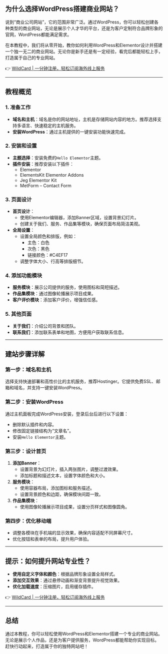 ## 为什么选择WordPress搭建商业网站？

说到“商业公司网站”，它的范围非常广泛。通过WordPress，你可以轻松创建各种类型的商业网站，无论是展示个人才华的平台，还是为客户定制符合品牌形象的官网，WordPress都能满足需求。

在本教程中，我们将从零开始，教你如何利用WordPress和Elementor设计并搭建一个独一无二的商业网站。无论你是新手还是有一定经验，看完后都能轻松上手，打造属于自己的专业网站。

👉 [WildCard | 一分钟注册，轻松订阅海外线上服务](https://bit.ly/bewildcard)

---

## 教程概览

### 1. 准备工作
- **域名和主机**：域名是你的网站地址，主机是存储网站内容的地方。推荐选择支持多语言、快速稳定的主机服务。
- **安装WordPress**：通过主机提供的一键安装功能快速完成。

### 2. 安装和设置
- **主题选择**：安装免费的`Hello Elementor`主题。
- **插件安装**：推荐安装以下插件：
  - Elementor
  - ElementsKit Elementor Addons
  - Jeg Elementor Kit
  - MetForm – Contact Form

### 3. 页面设计
- **首页设计**：
  - 使用Elementor编辑器，添加Banner区域，设置背景幻灯片。
  - 创建关于我们、服务、作品集等模块，确保页面布局简洁美观。
- **全局设置**：
  - 设置全局颜色和排版，例如：
    - 主色：白色
    - 次色：黑色
    - 链接颜色：#C4EF17
  - 调整字体大小、行高等排版细节。

### 4. 添加功能模块
- **服务模块**：展示公司提供的服务，使用图标和简短描述。
- **作品集模块**：通过图像轮播展示项目成果。
- **客户评价模块**：添加客户评价，增强信任感。

### 5. 其他页面
- **关于我们**：介绍公司背景和团队。
- **联系我们**：添加联系表单和地图，方便用户获取联系信息。

---

## 建站步骤详解

### 第一步：域名和主机
选择支持快速部署和高性价比的主机服务，推荐Hostinger。它提供免费SSL、邮箱和域名，并支持一键安装WordPress。

### 第二步：安装WordPress
通过主机面板完成WordPress安装，登录后台后进行以下设置：
- 删除默认插件和内容。
- 修改固定链接结构为“文章名”。
- 安装`Hello Elementor`主题。

### 第三步：设计首页
1. **添加Banner**：
   - 设置背景为幻灯片，插入两张图片，调整过渡效果。
   - 添加标题和描述文本，设置字体颜色和大小。
2. **服务模块**：
   - 使用容器布局，添加图标和服务描述。
   - 设置背景颜色和边距，确保模块间距一致。
3. **作品集模块**：
   - 使用图像轮播展示项目成果，设置分页样式和图像圆角。

### 第四步：优化移动端
- 调整各模块在手机端的显示效果，确保内容适配不同屏幕尺寸。
- 优化按钮和表单的布局，提升用户体验。

---

## 提示：如何提升网站专业性？
- **使用自定义字体和颜色**：根据品牌形象设置全局样式。
- **添加交互效果**：通过悬停动画和渐变背景提升视觉效果。
- **优化加载速度**：压缩图片，启用缓存插件。

👉 [WildCard | 一分钟注册，轻松订阅海外线上服务](https://bit.ly/bewildcard)

---

## 总结

通过本教程，你可以轻松使用WordPress和Elementor搭建一个专业的商业网站。无论是展示个人作品，还是为客户提供服务，WordPress都能帮助你实现目标。赶快行动起来，打造属于你的独特网站吧！